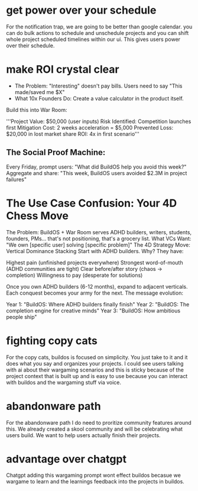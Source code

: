 <!-- https://claude.ai/chat/a60a2f86-56b0-452d-82c2-eb439a293e43 from project war room chat -->

# get power over your schedule

For the notification trap, we are going to be better than google calendar. you can do bulk actions to schedule and unschedule projects and you can shift whole project scheduled timelines within our ui. This gives users power over their schedule.

# make ROI crystal clear

- The Problem: "Interesting" doesn't pay bills. Users need to say "This made/saved me $X"
- What 10x Founders Do: Create a value calculator in the product itself.

Build this into War Room:

'''Project Value: $50,000 (user inputs)
Risk Identified: Competition launches first
Mitigation Cost: 2 weeks acceleration = $5,000
Prevented Loss: $20,000 in lost market share
ROI: 4x in first scenario'''

## The Social Proof Machine:

Every Friday, prompt users: "What did BuildOS help you avoid this week?"
Aggregate and share: "This week, BuildOS users avoided $2.3M in project failures"

# The Use Case Confusion: Your 4D Chess Move

The Problem: BuildOS + War Room serves ADHD builders, writers, students, founders, PMs... that's not positioning, that's a grocery list.
What VCs Want: "We own [specific user] solving [specific problem]"
The 4D Strategy Move: Vertical Dominance Stacking
Start with ADHD builders. Why? They have:

Highest pain (unfinished projects everywhere)
Strongest word-of-mouth (ADHD communities are tight)
Clear before/after story (chaos → completion)
Willingness to pay (desperate for solutions)

Once you own ADHD builders (6-12 months), expand to adjacent verticals. Each conquest becomes your army for the next.
The message evolution:

Year 1: "BuildOS: Where ADHD builders finally finish"
Year 2: "BuildOS: The completion engine for creative minds"
Year 3: "BuildOS: How ambitious people ship"

# fighting copy cats

For the copy cats, buildos is focused on simplicity. You just take to it and it does what you say and organizes your projects. I could see users talking with ai about their wargaming scenarios and this is sticky because of the project context that is built up and is easy to use because you can interact with buildos and the wargaming stuff via voice.

# abandonware path

For the abandonware path I do need to proritize community features around this. We already created a skool community and will be celebrating what users build. We want to help users actually finish their projects.

# advantage over chatgpt

Chatgpt adding this wargaming prompt wont effect buildos becasue we wargame to learn and the learnings feedback into the projects in buildos.
